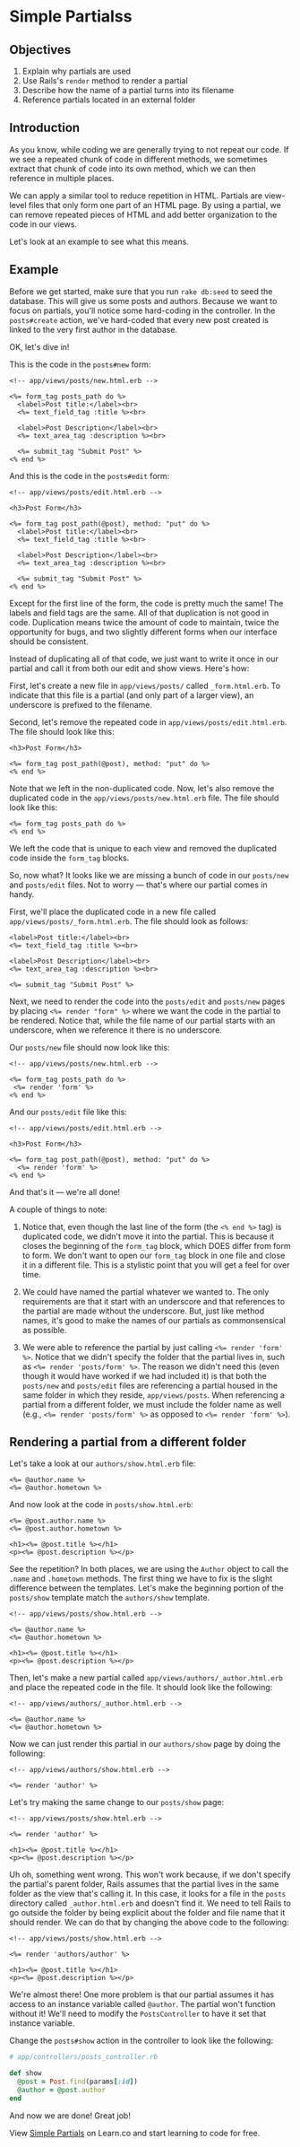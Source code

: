 # Simple Partialss

## Objectives

1. Explain why partials are used
2. Use Rails's `render` method to render a partial
3. Describe how the name of a partial turns into its filename
4. Reference partials located in an external folder

## Introduction

As you know, while coding we are generally trying to not repeat our code. If we see a repeated chunk of code in different methods, we sometimes extract that chunk of code into its own method, which we can then reference in multiple places.

We can apply a similar tool to reduce repetition in HTML. Partials are view-level files that only form one part of an HTML page. By using a partial, we can remove repeated pieces of HTML and add better organization to the code in our views.

Let's look at an example to see what this means.

## Example

Before we get started, make sure that you run `rake db:seed` to seed the database. This will give us some posts and authors. Because we want to focus on partials, you'll notice some hard-coding in the controller. In the `posts#create` action, we've hard-coded that every new post created is linked to the very first author in the database.

OK, let's dive in!

This is the code in the `posts#new` form:
```erb
<!-- app/views/posts/new.html.erb -->

<%= form_tag posts_path do %>
  <label>Post title:</label><br>
  <%= text_field_tag :title %><br>

  <label>Post Description</label><br>
  <%= text_area_tag :description %><br>

  <%= submit_tag "Submit Post" %>
<% end %>
```
And this is the code in the `posts#edit` form:
```erb
<!-- app/views/posts/edit.html.erb -->

<h3>Post Form</h3>

<%= form_tag post_path(@post), method: "put" do %>
  <label>Post title:</label><br>
  <%= text_field_tag :title %><br>

  <label>Post Description</label><br>
  <%= text_area_tag :description %><br>

  <%= submit_tag "Submit Post" %>
<% end %>
```

Except for the first line of the form, the code is pretty much the same! The labels and field tags are the same. All of that duplication is not good in code. Duplication means twice the amount of code to maintain, twice the opportunity for bugs, and two slightly different forms when our interface should be consistent.

Instead of duplicating all of that code, we just want to write it once in our partial and call it from both our edit and show views. Here's how:

First, let's create a new file in `app/views/posts/` called `_form.html.erb`. To indicate that this file is a partial (and only part of a larger view), an underscore is prefixed to the filename.

Second, let's remove the repeated code in `app/views/posts/edit.html.erb`. The file should look like this:

```erb
<h3>Post Form</h3>

<%= form_tag post_path(@post), method: "put" do %>
<% end %>
```
Note that we left in the non-duplicated code. Now, let's also remove the duplicated code in the `app/views/posts/new.html.erb` file. The file should look like this:

```erb
<%= form_tag posts_path do %>
<% end %>
```
We left the code that is unique to each view and removed the duplicated code inside the `form_tag` blocks.

So, now what? It looks like we are missing a bunch of code in our `posts/new` and `posts/edit` files. Not to worry –– that's where our partial comes in handy.

First, we'll place the duplicated code in a new file called `app/views/posts/_form.html.erb`. The file should look as follows:
```erb
<label>Post title:</label><br>
<%= text_field_tag :title %><br>

<label>Post Description</label><br>
<%= text_area_tag :description %><br>

<%= submit_tag "Submit Post" %>
```
Next, we need to render the code into the `posts/edit` and `posts/new` pages by placing `<%= render "form" %>` where we want the code in the partial to be rendered. Notice that, while the file name of our partial starts with an underscore, when we reference it there is no underscore.

Our `posts/new` file should now look like this:
```erb
<!-- app/views/posts/new.html.erb -->

<%= form_tag posts_path do %>
 <%= render 'form' %>
<% end %>
```

And our `posts/edit` file like this:
```erb
<!-- app/views/posts/edit.html.erb -->

<h3>Post Form</h3>

<%= form_tag post_path(@post), method: "put" do %>
  <%= render 'form' %>
<% end %>
```

And that's it –– we're all done!

A couple of things to note:
1. Notice that, even though the last line of the form (the `<% end %>` tag) is duplicated code, we didn't move it into the partial. This is because it closes the beginning of the `form_tag` block, which DOES differ from form to form. We don't want to open our `form_tag` block in one file and close it in a different file. This is a stylistic point that you will get a feel for over time.

2. We could have named the partial whatever we wanted to. The only requirements are that it start with an underscore and that references to the partial are made without the underscore. But, just like method names, it's good to make the names of our partials as commonsensical as possible.

3. We were able to reference the partial by just calling `<%= render 'form' %>`.  Notice that we didn't specify the folder that the partial lives in, such as `<%= render 'posts/form' %>`. The reason we didn't need this (even though it would have worked if we had included it) is that both the `posts/new` and `posts/edit` files are referencing a partial housed in the same folder in which they reside, `app/views/posts`. When referencing a partial from a different folder, we must include the folder name as well (e.g., `<%= render 'posts/form' %>` as opposed to `<%= render 'form' %>`).


## Rendering a partial from a different folder

Let's take a look at our `authors/show.html.erb` file:

```erb
<%= @author.name %>
<%= @author.hometown %>
```

And now look at the code in `posts/show.html.erb`:

```erb
<%= @post.author.name %>
<%= @post.author.hometown %>

<h1><%= @post.title %></h1>
<p><%= @post.description %></p>
```

See the repetition? In both places, we are using the `Author` object to call the `.name` and `.hometown` methods. The first thing we have to fix is the slight difference between the templates. Let's make the beginning portion of the `posts/show` template match the `authors/show` template.

```erb
<!-- app/views/posts/show.html.erb -->

<%= @author.name %>
<%= @author.hometown %>

<h1><%= @post.title %></h1>
<p><%= @post.description %></p>
```

Then, let's make a new partial called `app/views/authors/_author.html.erb` and place the repeated code in the file. It should look like the following:

```erb
<!-- app/views/authors/_author.html.erb -->

<%= @author.name %>
<%= @author.hometown %>
```

Now we can just render this partial in our `authors/show` page by doing the following:

```erb
<!-- app/views/authors/show.html.erb -->

<%= render 'author' %>
```

Let's try making the same change to our `posts/show` page:

```erb
<!-- app/views/posts/show.html.erb -->

<%= render 'author' %>

<h1><%= @post.title %></h1>
<p><%= @post.description %></p>
```

Uh oh, something went wrong. This won't work because, if we don't specify the partial's parent folder, Rails assumes that the partial lives in the same folder as the view that's calling it. In this case, it looks for a file in the `posts` directory called `_author.html.erb` and doesn't find it. We need to tell Rails to go outside the folder by being explicit about the folder and file name that it should render. We can do that by changing the above code to the following:

```erb
<!-- app/views/posts/show.html.erb -->

<%= render 'authors/author' %>

<h1><%= @post.title %></h1>
<p><%= @post.description %></p>
```

We're almost there! One more problem is that our partial assumes it has access to an instance variable called `@author`. The partial won't function without it! We'll need to modify the `PostsController` to have it set that instance variable.

Change the `posts#show` action in the controller to look like the following:

```ruby
# app/controllers/posts_controller.rb

def show
  @post = Post.find(params[:id])
  @author = @post.author
end
```

And now we are done! Great job!

<p data-visibility='hidden'>View <a href='https://learn.co/lessons/simple-partials-reading' title='Simple Partials'>Simple Partials</a> on Learn.co and start learning to code for free.</p>
